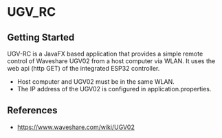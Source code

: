 # UGV_RC
## Getting Started
UGV-RC is a JavaFX based application that provides a simple remote control of Waveshare UGV02 from
a host computer via WLAN. It uses the web api (http GET) of the integrated ESP32 controller.

* Host computer and UGV02 must be in the same WLAN.
* The IP address of the UGV02 is configured in application.properties.

## References
* https://www.waveshare.com/wiki/UGV02